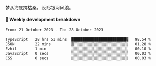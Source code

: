 梦从海底跨枯桑。
阅尽银河风浪。


#### 📝 Weekly development breakdown

<!--START_SECTION:waka-->

```txt
From: 21 October 2023 - To: 28 October 2023

TypeScript   28 hrs 51 mins  ████████████████████████▓   98.54 %
JSON         22 mins         ▒░░░░░░░░░░░░░░░░░░░░░░░░   01.28 %
Ezhil        1 min           ░░░░░░░░░░░░░░░░░░░░░░░░░   00.10 %
JavaScript   0 secs          ░░░░░░░░░░░░░░░░░░░░░░░░░   00.03 %
CSS          0 secs          ░░░░░░░░░░░░░░░░░░░░░░░░░   00.03 %
```

<!--END_SECTION:waka-->



